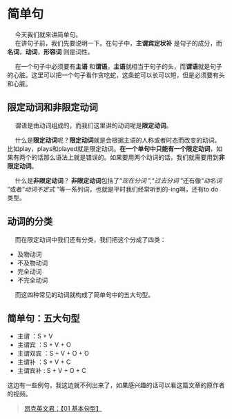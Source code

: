# 简单句

&emsp; 今天我们就来讲简单句。  
&emsp; 在讲句子前，我们先要说明一下。在句子中，**主谓宾定状补** 是句子的成分，而**名词**，**动词**，**形容词** 则是词性。


&emsp; 在一个句子中必须要有**主语** 和**谓语**。**主语**就相当于句子的头，而**谓语**就是句子的心脏。这里可以把一个句子看作贪吃蛇，这条蛇可以长可以短，但是必须要有头和心脏。

## 限定动词和非限定动词

&emsp; 谓语是由动词组成的，而我们这里讲的动词呢是**限定动词**。  

&emsp; 什么是**限定动词**呢？**限定动词**就是会根据主语的人称或者时态而改变的动词。比如play，plays和played就是限定动词。**在一个单句中只能有一个限定动词**，如果有两个的话那么语法上就是错误的。如果要用两个动词的话，我们就需要用到**非限定动词**。

&emsp; 什么是**非限定动词**？ **非限定动词**包括了“*现在分词* ”,“*过去分词* ”还有像“*动名词* ”或者“*动词不定式* ”等一系列词，也就是平时我们经常听到的-ing啊，还有to do 类型。

## 动词的分类

&emsp; 而在限定动词中我们还有分类，我们把这个分成了四类：

* 及物动词
* 不及物动词
* 完全动词
* 不完全动词

&emsp; 而这四种常见的动词就构成了简单句中的五大句型。

## 简单句：五大句型

* 主谓 ：S + V 
* 主谓宾 ：S + V + O 
* 主谓双宾 ：S + V + O + O
* 主谓补 ：S + V + C
* 主谓宾补 : S + V + O + C

这边有一些例句，我这边就不列出来了，如果感兴趣的话可以看这篇文章的原作者的视频。

> [昂克英文君：【01 基本句型】](https://www.bilibili.com/video/BV1kt411D71d)
